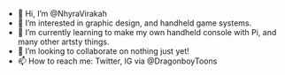 - 👋 Hi, I’m @NhyraVirakah
- 👀 I’m interested in graphic design, and handheld game systems.
- 🌱 I’m currently learning to make my own handheld console with Pi, and many other artsty things.
- 💞️ I’m looking to collaborate on nothing just yet!
- 📫 How to reach me: Twitter, IG via @DragonboyToons

<!---
NhyraVirakah/NhyraVirakah is a ✨ special ✨ repository because its `README.md` (this file) appears on your GitHub profile.
You can click the Preview link to take a look at your changes.
--->
